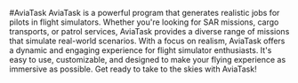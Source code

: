 #AviaTask
AviaTask is a powerful program that generates realistic jobs for pilots in flight simulators. Whether you're looking for SAR missions, cargo transports, or patrol services, AviaTask provides a diverse range of missions that simulate real-world scenarios. With a focus on realism, AviaTask offers a dynamic and engaging experience for flight simulator enthusiasts. It's easy to use, customizable, and designed to make your flying experience as immersive as possible. Get ready to take to the skies with AviaTask!
